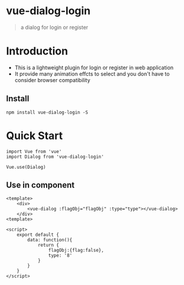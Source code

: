 # vue-dialog-login

> a dialog for login or register

# Introduction

- This is  a lightweight  plugin for login or  register in web application
- It provide many animation effcts to select and you don't have to consider browser compatibility

## Install

```
npm install vue-dialog-login -S
```

# Quick Start

```
import Vue from 'vue'
import Dialog from 'vue-dialog-login'

Vue.use(Dialog)
```

## Use in component

```
<template>
	<div>
		<vue-dialog :flagObj="flagObj" :type="type"></vue-dialog>
	</div>
<template>

<script>
	export default {
        data: function(){
            return {
                flagObj:{flag:false},
                type: '8'
            }
        }
	}
</script>
```

